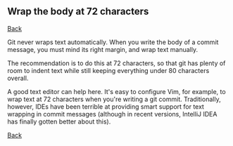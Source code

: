 ## Wrap the body at 72 characters

[Back](../gitiquette.md)

Git never wraps text automatically. When you write the body of a commit message,
you must mind its right margin, and wrap text manually.

The recommendation is to do this at 72 characters, so that git has plenty of
room to indent text while still keeping everything under 80 characters overall.

A good text editor can help here. It's easy to configure Vim, for example, to
wrap text at 72 characters when you're writing a git commit. Traditionally,
however, IDEs have been terrible at providing smart support for text wrapping in
commit messages (although in recent versions, IntelliJ IDEA has finally gotten
better about this).

[Back](../gitiquette.md)
